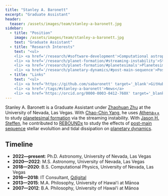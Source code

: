 ```yaml
---
title: "Stanley A. Baronett"
excerpt: "Graduate Assistant"
header:
  teaser: /assets/images/team/stanley-a-baronett.jpg
sidebar:
  - title: "Position"
    image: /assets/images/team/stanley-a-baronett.jpg
    text: "Graduate Assistant"
  - title: "Research Interests"
    text: "<ul>
    <li> <a href='/research/#software-development'>Computational astrophysics</a>
    <li> <a href='/research/planet-formation/#streaming-instability'>Streaming instability</a>
    <li> <a href='/research/planet-formation/#planetesimals'>Planetesimal formation</a>
    <li> <a href='/research/planetary-dynamics/#post-main-sequence'>Post-main sequence planetary dynamics</a>"
  - title: "Links"
    text: "<ul>
    <li> <a href='https://github.com/sabaronett' target='_blank'>GitHub</a>
    <li> <a href='/tags/#stanley-a-baronett'>News</a>
    <li> <a href='https://orcid.org/0000-0003-0412-760X' target='_blank'>ORCiD</a>"
---
```


Stanley A. Baronett is a Graduate Assistant under [Zhaohuan Zhu](/team/zhaohuan-zhu/) at the University of Nevada, Las Vegas.
With [Chao-Chin Yang](/team/chao-chin-yang/), he uses [Athena++](/research/#software-development) to study [planetesimal formation](/research/planet-formation/#dust-gas-dynamics-and-planetesimal-formation) via the streaming instability.
With [Jason H. Steffen](/team/jason-steffen/), he contributed to [REBOUNDx](/research/#software-development) to study the effects of [post-main sequence](/research/exoplanets/#post-main-sequence-and-white-dwarf-pollution) stellar evolultion and tidal dissipation on [planetary dynamics](/research/exoplanets/#exoplanet-dynamics).

## Timeline
- __2022—present__: Ph.D. Astronomy, University of Nevada, Las Vegas
- __2020—2022__: M.S. Astronomy, University of Nevada, Las Vegas
- __2018—2020__: B.S. Computational Physics, University of Nevada, Las Vegas
- __2016—2018__: IT Consultant, [Qdigital](https://www.qdigital.com/)
- __2013—2015__: M.A. Philosophy, University of Hawaiʻi at Mānoa
- __2007—2012__: B.A. Philosophy, University of Hawaiʻi at Mānoa
